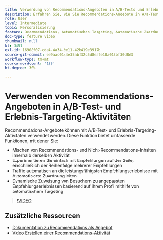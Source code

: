 ```yaml
---
title: Verwendung von Recommendations-Angeboten in A/B-Tests und Erlebnis-Targeting-Aktivitäten
description: Erfahren Sie, wie Sie Recommendations-Angebote in A/B-Tests und Erlebnis-Targeting-Aktivitäten in Adobe Target verwenden.
role: User
level: Intermediate
topic: Personalisierung
feature: Recommendations, Automatisches Targeting, Automatische Zuordnung
doc-type: feature video
thumbnail: null
kt: 3451
exl-id: 16908f07-cda4-4a34-9e11-42b419e3917b
source-git-commit: ee9aac0144e35abf32c5d8eafe10a013bf30d8d3
workflow-type: tm+mt
source-wordcount: '135'
ht-degree: 30%

---
```


# Verwenden von Recommendations-Angeboten in A/B-Test- und Erlebnis-Targeting-Aktivitäten

Recommendations-Angebote können mit A/B-Test- und Erlebnis-Targeting-Aktivitäten verwendet werden. Diese Funktion bietet umfassende Funktionen, mit denen Sie:

* Mischen von Recommendations- und Nicht-Recommendations-Inhalten innerhalb derselben Aktivität
* Experimentieren Sie einfach mit Empfehlungen auf der Seite, einschließlich der Reihenfolge mehrerer Empfehlungen
* Traffic automatisch an die leistungsfähigsten Empfehlungserlebnisse mit Automatisierte Zuordnung leiten
* Dynamische Zuweisung von Besuchern zu angepassten Empfehlungserlebnissen basierend auf ihrem Profil mithilfe von automatischem Targeting

>[!VIDEO](https://video.tv.adobe.com/v/28878?quality=12)

## Zusätzliche Ressourcen

* [Dokumentation zu Recommendations als Angebot](https://docs.adobe.com/content/help/en/target/using/recommendations/recommendations-as-an-offer.html)
* [Video Erstellen einer Recommendations-Aktivität](create-a-recommendations-activity.md)
